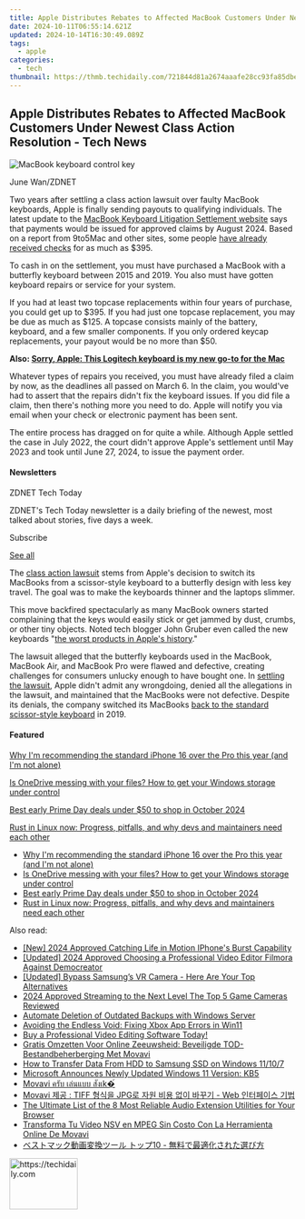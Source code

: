 ```yaml
---
title: Apple Distributes Rebates to Affected MacBook Customers Under Newest Class Action Resolution - Tech News
date: 2024-10-11T06:55:14.621Z
updated: 2024-10-14T16:30:49.089Z
tags:
  - apple
categories:
  - tech
thumbnail: https://thmb.techidaily.com/721844d81a2674aaafe28cc93fa85dbee744a7d0e151c9e44399471e099cac39.jpg
---
```


## Apple Distributes Rebates to Affected MacBook Customers Under Newest Class Action Resolution - Tech News

![MacBook keyboard control key](https://www.zdnet.com/a/img/resize/e06baddbc76f9ed5027b8db797be3bfbe2156c51/2022/12/08/ed2bb1d6-08c2-4a29-ac44-7f88c9bc5626/pxl-20221208-204842960.jpg?auto=webp&width=1280)

June Wan/ZDNET

Two years after settling a class action lawsuit over faulty MacBook keyboards, Apple is finally sending payouts to qualifying individuals. The latest update to the [MacBook Keyboard Litigation Settlement website](https://www.keyboardsettlement.com) says that payments would be issued for approved claims by August 2024\. Based on a report from 9to5Mac and other sites, some people [have already received checks](https://9to5mac.com/2024/08/03/apple-payout-butterfly-keyboard/) for as much as $395.

To cash in on the settlement, you must have purchased a MacBook with a butterfly keyboard between 2015 and 2019\. You also must have gotten keyboard repairs or service for your system.

If you had at least two topcase replacements within four years of purchase, you could get up to $395\. If you had just one topcase replacement, you may be due as much as $125\. A topcase consists mainly of the battery, keyboard, and a few smaller components. If you only ordered keycap replacements, your payout would be no more than $50.

**Also: [Sorry, Apple: This Logitech keyboard is my new go-to for the Mac](https://www.zdnet.com/home-and-office/smart-office/sorry-apple-this-logitech-keyboard-is-my-new-go-to-for-the-mac/)**

Whatever types of repairs you received, you must have already filed a claim by now, as the deadlines all passed on March 6\. In the claim, you would've had to assert that the repairs didn't fix the keyboard issues. If you did file a claim, then there's nothing more you need to do. Apple will notify you via email when your check or electronic payment has been sent.

The entire process has dragged on for quite a while. Although Apple settled the case in July 2022, the court didn't approve Apple's settlement until May 2023 and took until June 27, 2024, to issue the payment order.

#### Newsletters

ZDNET Tech Today

ZDNET's Tech Today newsletter is a daily briefing of the newest, most talked about stories, five days a week.

 Subscribe

[See all](https://www.zdnet.com/newsletters/)

The [class action lawsuit](https://www.zdnet.com/article/apple-agrees-to-settle-class-action-suit-over-problematic-butterfly-keyboards/) stems from Apple's decision to switch its MacBooks from a scissor-style keyboard to a butterfly design with less key travel. The goal was to make the keyboards thinner and the laptops slimmer. 

This move backfired spectacularly as many MacBook owners started complaining that the keys would easily stick or get jammed by dust, crumbs, or other tiny objects. Noted tech blogger John Gruber even called the new keyboards "[the worst products in Apple's history](https://daringfireball.net/linked/2019/03/27/strn-kyboard)."

The lawsuit alleged that the butterfly keyboards used in the MacBook, MacBook Air, and MacBook Pro were flawed and defective, creating challenges for consumers unlucky enough to have bought one. In [settling the lawsuit](https://chimicles.com/wp-content/uploads/2022/07/Settlement-Agreement-H0112783xCF4AF.pdf), Apple didn't admit any wrongdoing, denied all the allegations in the lawsuit, and maintained that the MacBooks were not defective. Despite its denials, the company switched its MacBooks [back to the standard scissor-style keyboard](https://www.zdnet.com/article/new-16-inch-macbook-pro-teardown-reveals-old-scissor-switch-keyboard-in-all-its-glory/) in 2019.

#### Featured

[Why I'm recommending the standard iPhone 16 over the Pro this year (and I'm not alone)](https://www.zdnet.com/article/why-im-recommending-the-standard-iphone-16-over-the-pro-this-year-and-im-not-alone/ "Why I'm recommending the standard iPhone 16 over the Pro this year (and I'm not alone)")

[Is OneDrive messing with your files? How to get your Windows storage under control](https://www.zdnet.com/article/is-onedrive-messing-with-your-files-how-to-get-your-windows-storage-under-control/ "Is OneDrive messing with your files? How to get your Windows storage under control")

[Best early Prime Day deals under $50 to shop in October 2024](https://www.zdnet.com/article/best-early-prime-day-deals-under-50/ "Best early Prime Day deals under $50 to shop in October 2024")

[Rust in Linux now: Progress, pitfalls, and why devs and maintainers need each other](https://www.zdnet.com/article/rust-in-linux-now-progress-pitfalls-and-why-devs-and-maintainers-need-each-other/ "Rust in Linux now: Progress, pitfalls, and why devs and maintainers need each other")

* [Why I'm recommending the standard iPhone 16 over the Pro this year (and I'm not alone)](https://www.zdnet.com/article/why-im-recommending-the-standard-iphone-16-over-the-pro-this-year-and-im-not-alone/ "Why I'm recommending the standard iPhone 16 over the Pro this year (and I'm not alone)")
* [Is OneDrive messing with your files? How to get your Windows storage under control](https://www.zdnet.com/article/is-onedrive-messing-with-your-files-how-to-get-your-windows-storage-under-control/ "Is OneDrive messing with your files? How to get your Windows storage under control")
* [Best early Prime Day deals under $50 to shop in October 2024](https://www.zdnet.com/article/best-early-prime-day-deals-under-50/ "Best early Prime Day deals under $50 to shop in October 2024")
* [Rust in Linux now: Progress, pitfalls, and why devs and maintainers need each other](https://www.zdnet.com/article/rust-in-linux-now-progress-pitfalls-and-why-devs-and-maintainers-need-each-other/ "Rust in Linux now: Progress, pitfalls, and why devs and maintainers need each other")

<ins class="adsbygoogle"
     style="display:block"
     data-ad-format="autorelaxed"
     data-ad-client="ca-pub-7571918770474297"
     data-ad-slot="1223367746"></ins>

<ins class="adsbygoogle"
     style="display:block"
     data-ad-client="ca-pub-7571918770474297"
     data-ad-slot="8358498916"
     data-ad-format="auto"
     data-full-width-responsive="true"></ins>

<span class="atpl-alsoreadstyle">Also read:</span>
<div><ul>
<li><a href="https://article-tips.techidaily.com/new-2024-approved-catching-life-in-motion-iphones-burst-capability/"><u>[New] 2024 Approved Catching Life in Motion IPhone's Burst Capability</u></a></li>
<li><a href="https://video-screen-grab.techidaily.com/updated-2024-approved-choosing-a-professional-video-editor-filmora-against-democreator/"><u>[Updated] 2024 Approved Choosing a Professional Video Editor Filmora Against Democreator</u></a></li>
<li><a href="https://extra-hints.techidaily.com/updated-bypass-samsungs-vr-camera-here-are-your-top-alternatives/"><u>[Updated] Bypass Samsung’s VR Camera - Here Are Your Top Alternatives</u></a></li>
<li><a href="https://on-screen-recording.techidaily.com/2024-approved-streaming-to-the-next-level-the-top-5-game-cameras-reviewed/"><u>2024 Approved Streaming to the Next Level The Top 5 Game Cameras Reviewed</u></a></li>
<li><a href="https://win-bytes.techidaily.com/automate-deletion-of-outdated-backups-with-windows-server/"><u>Automate Deletion of Outdated Backups with Windows Server</u></a></li>
<li><a href="https://windows11.techidaily.com/avoiding-the-endless-void-fixing-xbox-app-errors-in-win11/"><u>Avoiding the Endless Void: Fixing Xbox App Errors in Win11</u></a></li>
<li><a href="https://some-tips.techidaily.com/buy-a-professional-video-editing-software-today/"><u>Buy a Professional Video Editing Software Today!</u></a></li>
<li><a href="https://some-tips.techidaily.com/gratis-omzetten-voor-online-zeeuwsheid-beveiligde-tod-bestandbeherberging-met-movavi/"><u>Gratis Omzetten Voor Online Zeeuwsheid: Beveiligde TOD-Bestandbeherberging Met Movavi</u></a></li>
<li><a href="https://win-webmaster.techidaily.com/how-to-transfer-data-from-hdd-to-samsung-ssd-on-windows-11107/"><u>How to Transfer Data From HDD to Samsung SSD on Windows 11/10/7</u></a></li>
<li><a href="https://win-answers.techidaily.com/microsoft-announces-newly-updated-windows-11-version-kb5/"><u>Microsoft Announces Newly Updated Windows 11 Version: KB5</u></a></li>
<li><a href="https://some-tips.techidaily.com/movavi-k/"><u>Movavi ครับ เล่นแบบ สังเk�์</u></a></li>
<li><a href="https://some-tips.techidaily.com/movavi-tiff-jpg-web/"><u>Movavi 제공 : TIFF 형식을 JPG로 자원 비용 없이 바꾸기 - Web 인터페이스 기법</u></a></li>
<li><a href="https://some-tips.techidaily.com/the-ultimate-list-of-the-8-most-reliable-audio-extension-utilities-for-your-browser/"><u>The Ultimate List of the 8 Most Reliable Audio Extension Utilities for Your Browser</u></a></li>
<li><a href="https://some-tips.techidaily.com/transforma-tu-video-nsv-en-mpeg-sin-costo-con-la-herramienta-online-de-movavi/"><u>Transforma Tu Video NSV en MPEG Sin Costo Con La Herramienta Online De Movavi</u></a></li>
<li><a href="https://some-tips.techidaily.com/1726220731483-10/"><u>ベストマック動画変換ツール トップ10 - 無料で最適化された選び方</u></a></li>
</ul></div>

<!-- affiliate ads begin -->
<a href="https://aligracehair.sjv.io/c/5597632/2135362/19272" target="_top" id="2135362">
  <img src="//a.impactradius-go.com/display-ad/19272-2135362" border="0" alt="https://techidaily.com" width="120" height="90"/>
</a>
<img height="0" width="0" src="https://aligracehair.sjv.io/i/5597632/2135362/19272" style="position:absolute;visibility:hidden;" border="0" />
<!-- affiliate ads end -->

